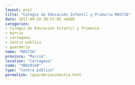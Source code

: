 ```yaml
---
layout: post
title: "Colegio de Educación Infantil y Primaria MASTIA"
date: 2017-09-20 20:57:05 +0200
categories:
- Colegio de Educación Infantil y Primaria
- murcia
- cartagena
- Centro público
- guarderia
name: "MASTIA"
province: "Murcia"
location: "Cartagena"
code: "30010140"
type: "Centro público"
permalink: /guarderias/mastia.html
---
```


